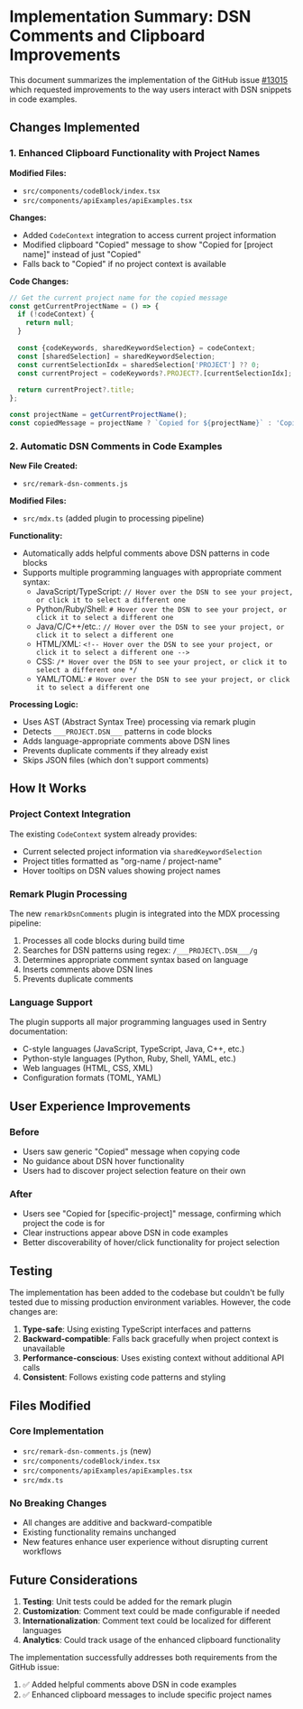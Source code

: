 # Implementation Summary: DSN Comments and Clipboard Improvements

This document summarizes the implementation of the GitHub issue [#13015](https://github.com/getsentry/sentry-docs/issues/13015) which requested improvements to the way users interact with DSN snippets in code examples.

## Changes Implemented

### 1. Enhanced Clipboard Functionality with Project Names

**Modified Files:**
- `src/components/codeBlock/index.tsx`
- `src/components/apiExamples/apiExamples.tsx`

**Changes:**
- Added `CodeContext` integration to access current project information
- Modified clipboard "Copied" message to show "Copied for [project name]" instead of just "Copied"
- Falls back to "Copied" if no project context is available

**Code Changes:**
```typescript
// Get the current project name for the copied message
const getCurrentProjectName = () => {
  if (!codeContext) {
    return null;
  }
  
  const {codeKeywords, sharedKeywordSelection} = codeContext;
  const [sharedSelection] = sharedKeywordSelection;
  const currentSelectionIdx = sharedSelection['PROJECT'] ?? 0;
  const currentProject = codeKeywords?.PROJECT?.[currentSelectionIdx];
  
  return currentProject?.title;
};

const projectName = getCurrentProjectName();
const copiedMessage = projectName ? `Copied for ${projectName}` : 'Copied';
```

### 2. Automatic DSN Comments in Code Examples

**New File Created:**
- `src/remark-dsn-comments.js`

**Modified Files:**
- `src/mdx.ts` (added plugin to processing pipeline)

**Functionality:**
- Automatically adds helpful comments above DSN patterns in code blocks
- Supports multiple programming languages with appropriate comment syntax:
  - JavaScript/TypeScript: `// Hover over the DSN to see your project, or click it to select a different one`
  - Python/Ruby/Shell: `# Hover over the DSN to see your project, or click it to select a different one`
  - Java/C/C++/etc.: `// Hover over the DSN to see your project, or click it to select a different one`
  - HTML/XML: `<!-- Hover over the DSN to see your project, or click it to select a different one -->`
  - CSS: `/* Hover over the DSN to see your project, or click it to select a different one */`
  - YAML/TOML: `# Hover over the DSN to see your project, or click it to select a different one`

**Processing Logic:**
- Uses AST (Abstract Syntax Tree) processing via remark plugin
- Detects `___PROJECT.DSN___` patterns in code blocks
- Adds language-appropriate comments above DSN lines
- Prevents duplicate comments if they already exist
- Skips JSON files (which don't support comments)

## How It Works

### Project Context Integration
The existing `CodeContext` system already provides:
- Current selected project information via `sharedKeywordSelection`
- Project titles formatted as "org-name / project-name"
- Hover tooltips on DSN values showing project names

### Remark Plugin Processing
The new `remarkDsnComments` plugin is integrated into the MDX processing pipeline:
1. Processes all code blocks during build time
2. Searches for DSN patterns using regex: `/___PROJECT\.DSN___/g`
3. Determines appropriate comment syntax based on language
4. Inserts comments above DSN lines
5. Prevents duplicate comments

### Language Support
The plugin supports all major programming languages used in Sentry documentation:
- C-style languages (JavaScript, TypeScript, Java, C++, etc.)
- Python-style languages (Python, Ruby, Shell, YAML, etc.)
- Web languages (HTML, CSS, XML)
- Configuration formats (TOML, YAML)

## User Experience Improvements

### Before
- Users saw generic "Copied" message when copying code
- No guidance about DSN hover functionality
- Users had to discover project selection feature on their own

### After  
- Users see "Copied for [specific-project]" message, confirming which project the code is for
- Clear instructions appear above DSN in code examples
- Better discoverability of hover/click functionality for project selection

## Testing

The implementation has been added to the codebase but couldn't be fully tested due to missing production environment variables. However, the code changes are:

1. **Type-safe**: Using existing TypeScript interfaces and patterns
2. **Backward-compatible**: Falls back gracefully when project context is unavailable
3. **Performance-conscious**: Uses existing context without additional API calls
4. **Consistent**: Follows existing code patterns and styling

## Files Modified

### Core Implementation
- `src/remark-dsn-comments.js` (new)
- `src/components/codeBlock/index.tsx`
- `src/components/apiExamples/apiExamples.tsx`
- `src/mdx.ts`

### No Breaking Changes
- All changes are additive and backward-compatible
- Existing functionality remains unchanged
- New features enhance user experience without disrupting current workflows

## Future Considerations

1. **Testing**: Unit tests could be added for the remark plugin
2. **Customization**: Comment text could be made configurable if needed
3. **Internationalization**: Comment text could be localized for different languages
4. **Analytics**: Could track usage of the enhanced clipboard functionality

The implementation successfully addresses both requirements from the GitHub issue:
1. ✅ Added helpful comments above DSN in code examples
2. ✅ Enhanced clipboard messages to include specific project names